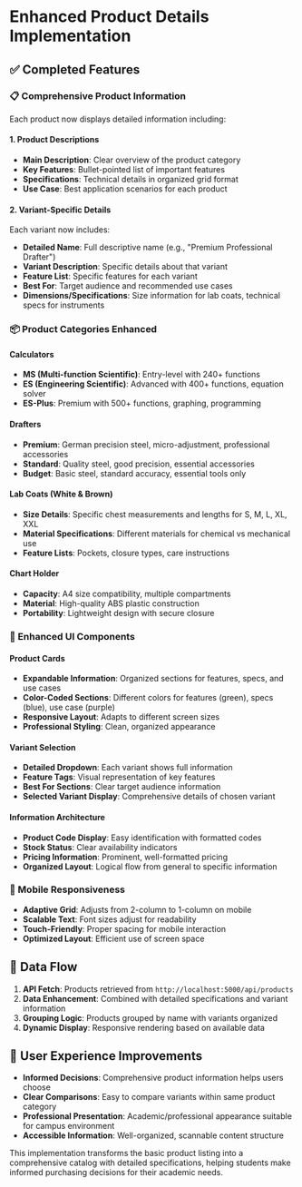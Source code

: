 # Enhanced Product Details Implementation

## ✅ Completed Features

### 📋 Comprehensive Product Information
Each product now displays detailed information including:

#### 1. **Product Descriptions**
- **Main Description**: Clear overview of the product category
- **Key Features**: Bullet-pointed list of important features
- **Specifications**: Technical details in organized grid format
- **Use Case**: Best application scenarios for each product

#### 2. **Variant-Specific Details**
Each variant now includes:
- **Detailed Name**: Full descriptive name (e.g., "Premium Professional Drafter")
- **Variant Description**: Specific details about that variant
- **Feature List**: Specific features for each variant
- **Best For**: Target audience and recommended use cases
- **Dimensions/Specifications**: Size information for lab coats, technical specs for instruments

### 📦 Product Categories Enhanced

#### **Calculators**
- **MS (Multi-function Scientific)**: Entry-level with 240+ functions
- **ES (Engineering Scientific)**: Advanced with 400+ functions, equation solver
- **ES-Plus**: Premium with 500+ functions, graphing, programming

#### **Drafters**
- **Premium**: German precision steel, micro-adjustment, professional accessories
- **Standard**: Quality steel, good precision, essential accessories  
- **Budget**: Basic steel, standard accuracy, essential tools only

#### **Lab Coats (White & Brown)**
- **Size Details**: Specific chest measurements and lengths for S, M, L, XL, XXL
- **Material Specifications**: Different materials for chemical vs mechanical use
- **Feature Lists**: Pockets, closure types, care instructions

#### **Chart Holder**
- **Capacity**: A4 size compatibility, multiple compartments
- **Material**: High-quality ABS plastic construction
- **Portability**: Lightweight design with secure closure

### 🎨 Enhanced UI Components

#### **Product Cards**
- **Expandable Information**: Organized sections for features, specs, and use cases
- **Color-Coded Sections**: Different colors for features (green), specs (blue), use case (purple)
- **Responsive Layout**: Adapts to different screen sizes
- **Professional Styling**: Clean, organized appearance

#### **Variant Selection**
- **Detailed Dropdown**: Each variant shows full information
- **Feature Tags**: Visual representation of key features
- **Best For Sections**: Clear target audience information
- **Selected Variant Display**: Comprehensive details of chosen variant

#### **Information Architecture**
- **Product Code Display**: Easy identification with formatted codes
- **Stock Status**: Clear availability indicators
- **Pricing Information**: Prominent, well-formatted pricing
- **Organized Layout**: Logical flow from general to specific information

### 📱 Mobile Responsiveness
- **Adaptive Grid**: Adjusts from 2-column to 1-column on mobile
- **Scalable Text**: Font sizes adjust for readability
- **Touch-Friendly**: Proper spacing for mobile interaction
- **Optimized Layout**: Efficient use of screen space

## 🔄 Data Flow
1. **API Fetch**: Products retrieved from `http://localhost:5000/api/products`
2. **Data Enhancement**: Combined with detailed specifications and variant information
3. **Grouping Logic**: Products grouped by name with variants organized
4. **Dynamic Display**: Responsive rendering based on available data

## 🎯 User Experience Improvements
- **Informed Decisions**: Comprehensive product information helps users choose
- **Clear Comparisons**: Easy to compare variants within same product category
- **Professional Presentation**: Academic/professional appearance suitable for campus environment
- **Accessible Information**: Well-organized, scannable content structure

This implementation transforms the basic product listing into a comprehensive catalog with detailed specifications, helping students make informed purchasing decisions for their academic needs.
